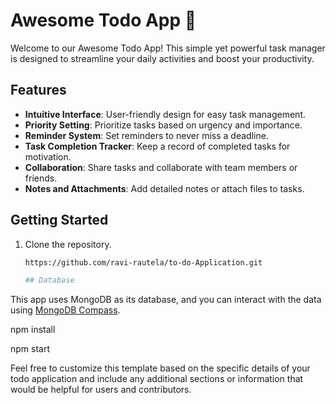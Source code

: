
# Awesome Todo App 🚀

Welcome to our Awesome Todo App! This simple yet powerful task manager is designed to streamline your daily activities and boost your productivity.

## Features

- **Intuitive Interface**: User-friendly design for easy task management.
- **Priority Setting**: Prioritize tasks based on urgency and importance.
- **Reminder System**: Set reminders to never miss a deadline.
- **Task Completion Tracker**: Keep a record of completed tasks for motivation.
- **Collaboration**: Share tasks and collaborate with team members or friends.
- **Notes and Attachments**: Add detailed notes or attach files to tasks.

## Getting Started

1. Clone the repository.
   ```bash
   https://github.com/ravi-rautela/to-do-Application.git

   ## Database

This app uses MongoDB as its database, and you can interact with the data using [MongoDB Compass](https://www.mongodb.com/try/download/compass).

npm install

npm start


Feel free to customize this template based on the specific details of your todo application and include any additional sections or information that would be helpful for users and contributors.


